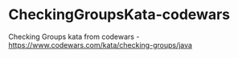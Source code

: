 # CheckingGroupsKata-codewars
Checking Groups kata from codewars - https://www.codewars.com/kata/checking-groups/java
